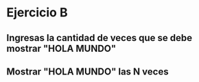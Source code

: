 # Ejercicio B

## Ingresas la cantidad de veces que se debe mostrar "HOLA MUNDO" 
## Mostrar "HOLA MUNDO" las N veces